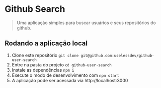 # Github Search
> Uma aplicação simples para buscar usuários e seus repositórios do github.

## Rodando a aplicação local
1. Clone este repositório `git clone git@github.com:uselessdev/github-user-search`
2. Entre na pasta do projeto `cd github-user-search`
3. Instale as dependências `npm i`
4. Execute o modo de desenvolvimento com `npm start`
5. A aplicação pode ser acessada via http://localhost:3000
